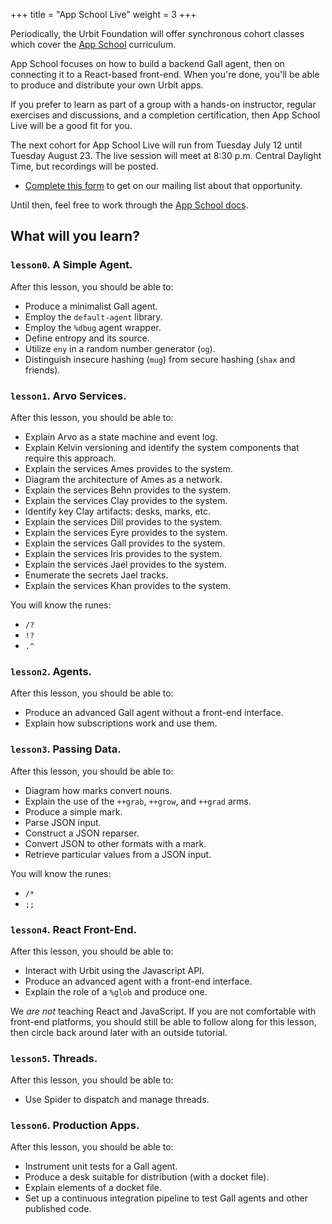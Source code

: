+++
title = "App School Live"
weight = 3
+++

Periodically, the Urbit Foundation will offer synchronous cohort classes which
cover the [App School](/guides/core/hoon-school) curriculum.

App School focuses on how to build a backend Gall agent, then on connecting it
to a React-based front-end.  When you're done, you'll be able to produce and
distribute your own Urbit apps.

If you prefer to learn as part of a group with a hands-on instructor, regular
exercises and discussions, and a completion certification, then App School Live
will be a good fit for you.

The next cohort for App School Live will run from Tuesday July 12 until Tuesday
August 23.  The live session will meet at 8:30 p.m. Central Daylight Time, but
recordings will be posted.

- [Complete this form](https://forms.gle/3c8xBubvSiQfj7Tr6) to get on our
  mailing list about that opportunity.

Until then, feel free to work through the [App School
docs](/guides/core/app-school).


##  What will you learn?

### `lesson0`.  A Simple Agent.

After this lesson, you should be able to:

- Produce a minimalist Gall agent.
- Employ the `default-agent` library.
- Employ the `%dbug` agent wrapper.
- Define entropy and its source.
- Utilize `eny` in a random number generator (`og`).
- Distinguish insecure hashing (`mug`) from secure hashing (`shax` and friends).

### `lesson1`.  Arvo Services.

After this lesson, you should be able to:

- Explain Arvo as a state machine and event log.
- Explain Kelvin versioning and identify the system components that require this approach.
- Explain the services Ames provides to the system.
- Diagram the architecture of Ames as a network.
- Explain the services Behn provides to the system.
- Explain the services Clay provides to the system.
- Identify key Clay artifacts:  desks, marks, etc.
- Explain the services Dill provides to the system.
- Explain the services Eyre provides to the system.
- Explain the services Gall provides to the system.
- Explain the services Iris provides to the system.
- Explain the services Jael provides to the system.
- Enumerate the secrets Jael tracks.
- Explain the services Khan provides to the system.

You will know the runes:

- `/?`
- `!?`
- `.^`

### `lesson2`.  Agents.

After this lesson, you should be able to:

- Produce an advanced Gall agent without a front-end interface.
- Explain how subscriptions work and use them.

### `lesson3`.  Passing Data.

After this lesson, you should be able to:

- Diagram how marks convert nouns.
- Explain the use of the `++grab`, `++grow`, and `++grad` arms.
- Produce a simple mark.
- Parse JSON input.
- Construct a JSON reparser.
- Convert JSON to other formats with a mark.
- Retrieve particular values from a JSON input.

You will know the runes:

- `/*`
- `;;`

### `lesson4`.  React Front-End.

After this lesson, you should be able to:

- Interact with Urbit using the Javascript API.
- Produce an advanced agent with a front-end interface.
- Explain the role of a `%glob` and produce one.

We _are not_ teaching React and JavaScript.  If you are not comfortable with
front-end platforms, you should still be able to follow along for this lesson,
then circle back around later with an outside tutorial.

### `lesson5`.  Threads.

After this lesson, you should be able to:

- Use Spider to dispatch and manage threads.

### `lesson6`.  Production Apps.

After this lesson, you should be able to:

- Instrument unit tests for a Gall agent.
- Produce a desk suitable for distribution (with a docket file).
- Explain elements of a docket file.
- Set up a continuous integration pipeline to test Gall agents and other published code.

